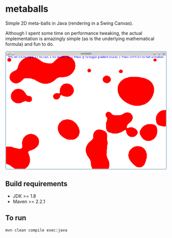 metaballs
=========

Simple 2D meta-balls in Java (rendering in a Swing Canvas).

Although I spent some time on performance tweaking, the actual implementation is amazingly simple (as is the underlying mathematical formula) and fun to do.

![screenshot](https://github.com/toby1984/metaballs/blob/master/screenshot.png?raw=true)

Build requirements
------------------

* JDK >= 1.8
* Maven >= 2.2.1

To run
------

    mvn clean compile exec:java
